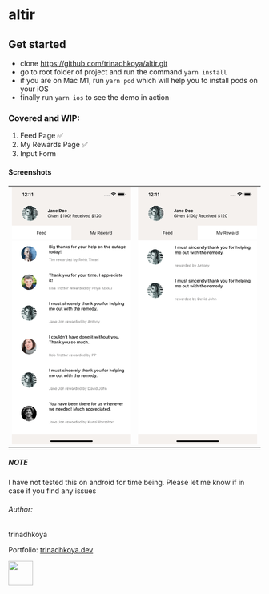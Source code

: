 # altir

## Get started
* clone https://github.com/trinadhkoya/altir.git
* go to root folder of project and run the command `yarn install`
* if you are on Mac M1, run `yarn pod` which will help you to install pods on your iOS
* finally run `yarn ios` to see the demo in action


### Covered and WIP:
1. Feed Page ✅
2. My Rewards Page ✅
3. Input Form 


#### Screenshots

<table>
  
  <tr>
    <td><img src="./demo/1.png" width="300"></td>
    <td><img src="./demo/2.png" width="300"></td>
  <tr>
 

</table>


##### NOTE
I have not tested this on android for time being. Please let me know if in case if you find any issues


###### Author:
trinadhkoya

Portfolio: <a href='https://trinadhkoya.dev'>trinadhkoya.dev</a>
<td>
<img src="https://avatars.githubusercontent.com/u/9527766?v=4" width="49" height="49">
</td>

